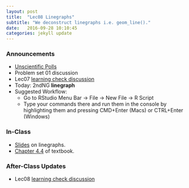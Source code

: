 ```yaml
---
layout: post
title:  "Lec08 Linegraphs"
subtitle: "We deconstruct linegraphs i.e. geom_line()."
date:   2016-09-28 10:10:45
categories: jekyll update
---
```




### Announcements

* [Unscientific Polls](http://www.vox.com/policy-and-politics/2016/9/27/13072668/debate-trump-clinton-polls)
* Problem set 01 discussion
* Lec07 <a href = "{{ site.baseurl }}/assets/LC/scatterplot.html" target = "_blank">learning check discussion</a>
* Today: 2ndNG **linegraph**
* Suggested Workflow:
    + Go to RStudio Menu Bar -> File -> New File -> R Script
    + Type your commands there and run them in the console by highlighting them and pressing CMD+Enter (Macs) or CTRL+Enter (Windows)



### In-Class

* <a href = "{{ site.baseurl }}/assets/2-Data/linegraph.html" target = "_blank">Slides</a> on linegraphs.
* <a href = "https://rudeboybert.github.io/IntroStatDataSciences/4-viz.html#line-graphs" target = "_blank">Chapter 4.4</a> of textbook.


### After-Class Updates

* Lec08 <a href = "{{ site.baseurl }}/assets/LC/linegraph.html" target = "_blank">learning check discussion</a>
